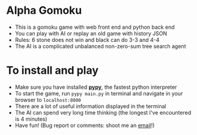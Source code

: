 # Alpha Gomoku

- This is a gomoku game with web front end and python back end
- You can play with AI or replay an old game with history JSON
- Rules: 6 stone does not win and black can do 3-3 and 4-4
- The AI is a complicated unbalanced non-zero-sum tree search agent

# To install and play

- Make sure you have installed [**pypy**](http://pypy.org/), the fastest python interpreter
- To start the game, run `pypy main.py` in terminal and navigate in your browser to `localhost:8000`
- There are a lot of useful information displayed in the terminal
- The AI can spend very long time thinking (the longest I've encountered is 4 minutes)
- Have fun! (Bug report or comments: shoot me an [email](mailto:tak_us@hotmail.com)!)

